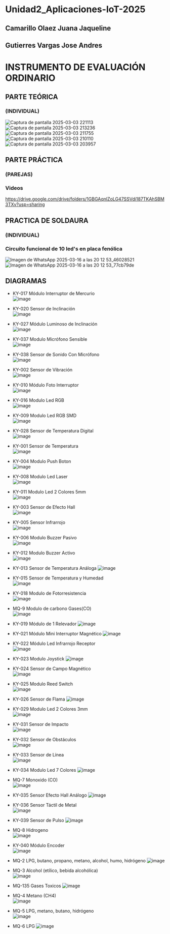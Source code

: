# Unidad2_Aplicaciones-IoT-2025
## Camarillo Olaez Juana Jaqueline
## Gutierres Vargas Jose Andres
# INSTRUMENTO DE EVALUACIÓN ORDINARIO
## PARTE TEÓRICA
### (INDIVIDUAL)
![Captura de pantalla 2025-03-03 221113](https://github.com/user-attachments/assets/940269ea-9cd6-4376-9908-88757366d985)
![Captura de pantalla 2025-03-03 213236](https://github.com/user-attachments/assets/fc6edb6b-1929-4a35-9921-52e5c35bc9cf)
![Captura de pantalla 2025-03-03 211755](https://github.com/user-attachments/assets/97774f3c-5f7d-47ca-bdf1-d1a40ca7267b)
![Captura de pantalla 2025-03-03 210110](https://github.com/user-attachments/assets/0eb54711-b6cd-4908-b6c6-10bc31eae939)
![Captura de pantalla 2025-03-03 203957](https://github.com/user-attachments/assets/ca4a6a5e-767b-43f1-9640-577c998595df)



## PARTE PRÁCTICA
### (PAREJAS)
### Videos
https://drive.google.com/drive/folders/1GBGAqnlZoLG47SSVdi187TKAhSBM3TXv?usp=sharing

## PRACTICA DE SOLDAURA 
### (INDIVIDUAL)
### Circuito funcional de 10 led's en placa fenólica

![Imagen de WhatsApp 2025-03-16 a las 20 12 53_46028521](https://github.com/user-attachments/assets/5796c302-5be1-4a44-bbf0-15e1bbe16f3c)
![Imagen de WhatsApp 2025-03-16 a las 20 12 53_77cb79de](https://github.com/user-attachments/assets/71ab9cd0-388d-4ee8-9563-04f04331bbbc)


## DIAGRAMAS

- KY-017  Módulo Interruptor de Mercurio  
![image](https://github.com/user-attachments/assets/b4bed066-f49c-4fdd-a0c4-d13945bb16c0)

- KY-020  Sensor de Inclinación  
![image](https://github.com/user-attachments/assets/f993d872-73ef-40f0-91a6-ff95d7949a1f)

- KY-027  Módulo Luminoso de Inclinación  
![image](https://github.com/user-attachments/assets/3b2fcbca-c3df-43f1-9a6b-7773283e893d)

- KY-037  Modulo Micrófono Sensible  
![image](https://github.com/user-attachments/assets/40763736-de07-4349-95ef-64358099a42d)

- KY-038  Sensor de Sonido Con Micrófono  
![image](https://github.com/user-attachments/assets/35a1bff4-0a41-4084-8ee2-a3eaccbf5ab8)

- KY-002  Sensor de Vibración  
![image](https://github.com/user-attachments/assets/ab198d1f-2028-4b6d-aa9c-0d7612da5b85)

- KY-010  Módulo Foto Interruptor  
![image](https://github.com/user-attachments/assets/d967235d-22a3-4307-9a13-3d177ffb1f86)

- KY-016  Modulo Led RGB  
![image](https://github.com/user-attachments/assets/0362f84e-a001-4b33-b46a-98ac7d483f64)

- KY-009  Modulo Led RGB SMD  
![image](https://github.com/user-attachments/assets/fc4160b4-1f62-4102-82a5-4ec0c40888c2)

- KY-028  Sensor de Temperatura Digital  
![image](https://github.com/user-attachments/assets/b516cab2-331e-40f1-bf9b-8226d517c9e2)

- KY-001  Sensor de Temperatura  
![image](https://github.com/user-attachments/assets/aba937d0-8c38-4e1c-a401-37176358cb9a)

- KY-004  Modulo Push Boton  
![image](https://github.com/user-attachments/assets/7729af7c-df2e-42a0-a733-5d797d3e4b98)

- KY-008  Modulo Led Laser  
![image](https://github.com/user-attachments/assets/a606b481-9f59-4b52-89bb-886d028dc34d)

- KY-011  Modulo Led 2 Colores 5mm  
![image](https://github.com/user-attachments/assets/2871abc4-1238-4065-bd96-df6bcfc658cf)

- KY-003  Sensor de Efecto Hall  
![image](https://github.com/user-attachments/assets/934d97fe-3a51-430c-b0cc-3bd73086ab47)

- KY-005  Sensor Infrarrojo  
![image](https://github.com/user-attachments/assets/2c807a72-1770-4b5b-959f-2d9c57cb0a66)

- KY-006  Modulo Buzzer Pasivo  
![image](https://github.com/user-attachments/assets/3d6c1793-4461-452b-bb74-851ecf53546a)

- KY-012  Modulo Buzzer Activo  
![image](https://github.com/user-attachments/assets/9726a3f9-6e83-4c21-846d-2a8ceab3ad42)

- KY-013  Sensor de Temperatura Análoga 
![image](https://github.com/user-attachments/assets/0178906d-4678-45b1-b3e9-8bffa8ee7144)

- KY-015  Sensor de Temperatura y Humedad  
![image](https://github.com/user-attachments/assets/5ba85f55-0f70-4a1b-bee1-ee799ece2527)

- KY-018  Modulo de Fotorresistencia  
![image](https://github.com/user-attachments/assets/efef5b1d-fb30-4eaa-ac75-945fd538db4d)

- MQ-9    Modulo de carbono Gases(CO)  
![image](https://github.com/user-attachments/assets/2a09ef1d-8aaa-43a8-accf-37f32dfdec4d)

- KY-019  Módulo de 1 Relevador 
![image](https://github.com/user-attachments/assets/d305b039-6fea-442c-a95c-838d46f4cdf7)

- KY-021  Módulo Mini Interruptor Magnético 
![image](https://github.com/user-attachments/assets/c55af44e-5d4e-44e1-8ad4-7a1f72df57fe)

- KY-022  Módulo Led Infrarrojo Receptor  
 ![image](https://github.com/user-attachments/assets/534f3d64-8c4d-44d1-bf18-ff190bec3ede)

- KY-023  Modulo Joystick
  ![image](https://github.com/user-attachments/assets/4c230051-efdb-4eea-9a21-767300ccc02d)

- KY-024  Sensor de Campo Magnético  
![image](https://github.com/user-attachments/assets/540a0ee7-0005-4ad3-bc44-e5ac1d8377a4)

- KY-025  Modulo Reed Switch  
![image](https://github.com/user-attachments/assets/19ce5b94-2e08-4e5b-9060-0fb21ae1f9e9)

- KY-026  Sensor de Flama 
![image](https://github.com/user-attachments/assets/a9942fc4-e10f-4d01-a336-01966c24dab3)

- KY-029  Modulo Led 2 Colores 3mm  
![image](https://github.com/user-attachments/assets/ca4130a2-bb94-4ada-90b4-0dd6ac070cce)

- KY-031  Sensor de Impacto  
  ![image](https://github.com/user-attachments/assets/2c931722-7c7b-44ba-8022-7c19906214fa)

- KY-032  Sensor de Obstáculos  
![image](https://github.com/user-attachments/assets/bee7ae35-a523-4296-91fe-e9c23ea13090)

- KY-033  Sensor de Línea  
![image](https://github.com/user-attachments/assets/b29dfebb-fc21-4efd-820e-c38546ecc659)

- KY-034  Modulo Led 7 Colores
![image](https://github.com/user-attachments/assets/324e5ad5-38ab-4bc1-9227-02737acb9bf8)

- MQ-7    Monoxido (CO)    
![image](https://github.com/user-attachments/assets/b93543f6-cd25-4abd-aec5-c78fb3648f56)

- KY-035  Sensor Efecto Hall Análogo
![image](https://github.com/user-attachments/assets/241382b5-41e9-49d5-83b3-ac1f45728072)

- KY-036  Sensor Táctil de Metal  
![image](https://github.com/user-attachments/assets/c7541942-b167-4bfa-9d18-9bf7d6250b08)

- KY-039  Sensor de Pulso
  ![image](https://github.com/user-attachments/assets/ea053460-f081-443b-92a2-8fe6ca9a77ca)

- MQ-8    Hidrogeno  
![image](https://github.com/user-attachments/assets/0dd46c74-0c5d-48cf-8f71-70ce6f934c44)

- KY-040  Módulo Encoder  
![image](https://github.com/user-attachments/assets/cc13274b-a078-4062-ac46-e9a3a448aaa7)

- MQ-2    LPG, butano, propano, metano, alcohol, humo, hidrógeno 
![image](https://github.com/user-attachments/assets/e6158b75-715c-48fa-b226-bdf52ca1add2)

- MQ-3    Alcohol (etílico, bebida alcohólica)  
![image](https://github.com/user-attachments/assets/92d8b534-7c79-4ce3-a459-a4cd8905ee87)

- MQ-135  Gases Toxicos
![image](https://github.com/user-attachments/assets/9758d03f-7882-4808-8f60-12a12192ac54)

- MQ-4  Metano (CH4)  
![image](https://github.com/user-attachments/assets/bed4dcbf-a9d1-41c1-a910-74d55ec223e2)

- MQ-5  LPG, metano, butano, hidrógeno  
![image](https://github.com/user-attachments/assets/ae3d30a7-7ed7-483c-b1b2-b33c5906be5b)

- MQ-6  LPG
![image](https://github.com/user-attachments/assets/fc9c2c88-0227-44a2-8be3-dd8bd2ad0f60)
